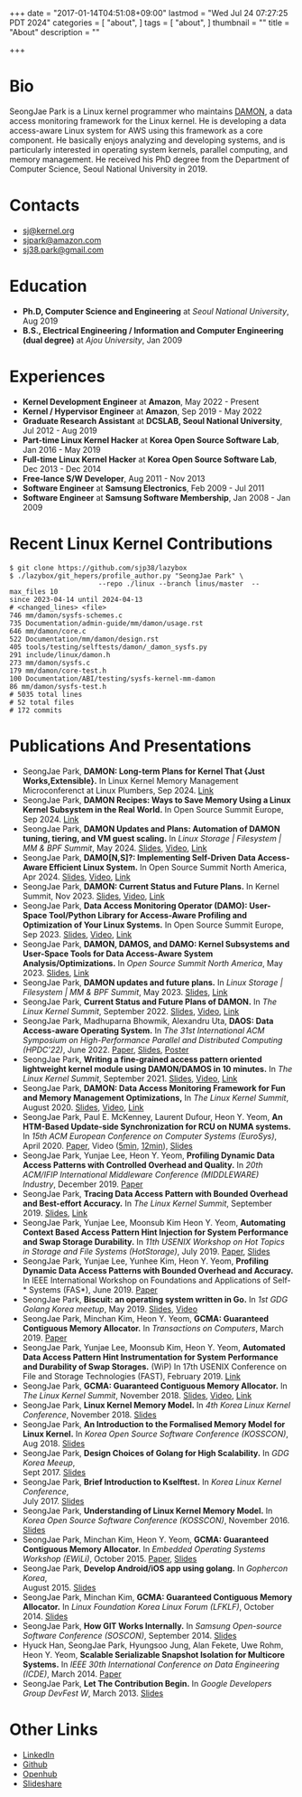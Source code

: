 +++
date = "2017-01-14T04:51:08+09:00"
lastmod = "Wed Jul 24 07:27:25 PDT 2024"
categories = [
	"about",
]
tags = [
	"about",
]
thumbnail = ""
title = "About"
description = ""

+++

Bio
===

SeongJae Park is a Linux kernel programmer who maintains
[DAMON](https://damonitor.github.io), a data access monitoring framework for
the Linux kernel. He is developing a data access-aware Linux system for AWS
using this framework as a core component. He basically enjoys analyzing and
developing systems, and is particularly interested in operating system kernels,
parallel computing, and memory management. He received his PhD degree from the
Department of Computer Science, Seoul National University in 2019.


Contacts
========

- [sj@kernel.org](mailto:sj@kernel.org)
- [sjpark@amazon.com](mailto:sjpark@amazon.com)
- [sj38.park@gmail.com](mailto:sj38.park@gmail.com)


Education
=========

- __Ph.D, Computer Science and Engineering__ at _Seoul National
  University_, Aug 2019
- __B.S., Electrical Engineering / Information and Computer Engineering (dual
  degree)__ at _Ajou University_, Jan 2009


Experiences
===========

- __Kernel Development Engineer__ at __Amazon__, May 2022 - Present
- __Kernel / Hypervisor Engineer__ at __Amazon__, Sep 2019 - May 2022
- __Graduate Research Assistant__ at __DCSLAB, Seoul National University__,  
  Jul 2012 - Aug 2019
- __Part-time Linux Kernel Hacker__ at __Korea Open Source Software Lab__,  
  Jan 2016 - May 2019
- __Full-time Linux Kernel Hacker__ at __Korea Open Source Software Lab__,  
  Dec 2013 - Dec 2014
- __Free-lance S/W Developer__, Aug 2011 - Nov 2013
- __Software Engineer__ at __Samsung Electronics__, Feb 2009 - Jul 2011
- __Software Engineer__ at __Samsung Software Membership__, Jan 2008 - Jan 2009


Recent Linux Kernel Contributions
=================================

```
$ git clone https://github.com/sjp38/lazybox
$ ./lazybox/git_hepers/profile_author.py "SeongJae Park" \
                      --repo ./linux --branch linus/master  --max_files 10
since 2023-04-14 until 2024-04-13
# <changed_lines> <file>
746 mm/damon/sysfs-schemes.c
735 Documentation/admin-guide/mm/damon/usage.rst
646 mm/damon/core.c
522 Documentation/mm/damon/design.rst
405 tools/testing/selftests/damon/_damon_sysfs.py
291 include/linux/damon.h
273 mm/damon/sysfs.c
179 mm/damon/core-test.h
100 Documentation/ABI/testing/sysfs-kernel-mm-damon
86 mm/damon/sysfs-test.h
# 5035 total lines
# 52 total files
# 172 commits
```


Publications And Presentations
==============================

- SeongJae Park, __DAMON: Long-term Plans for Kernel That {Just
  Works,Extensible}.__ In Linux Kernel Memory Management Microconferenct at
  Linux Plumbers, Sep 2024.
  [Link](https://lpc.events/event/18/contributions/1768/)
- SeongJae Park, __DAMON Recipes: Ways to Save Memory Using a Linux Kernel
  Subsystem in the Real World.__ In Open Source Summit Europe, Sep 2024.
  [Link](https://sched.co/1ej2S)
- SeongJae Park, __DAMON Updates and Plans: Automation of DAMON tuning,
  tiering, and VM guest scaling.__
  In _Linux Storage | Filesystem | MM & BPF Summit_, May 2024.
  [Slides](https://github.com/damonitor/talks/blob/master/2024/lsfmmbpf/damon_lsfmmbpf_2024.pdf),
  [Video](https://youtu.be/ywmwXq01ySA?feature=shared),
  [Link](https://docs.google.com/spreadsheets/d/176LXLys9Uh6A-Eal2flrzcbUSJMUXGkGwyihr9jAAaQ/edit?usp=sharing)
- SeongJae Park, __DAMO[N,S]?: Implementing Self-Driven Data Access-Aware
  Efficient Linux System.__ In Open Source Summit North America, Apr 2024.
  [Slides](https://static.sched.com/hosted_files/ossna2024/ff/damo_damon_damos_ossummit_na_2024.pdf),
  [Video](https://youtu.be/vP5x5P47S1U?feature=shared),
  [Link](https://sched.co/1aBOg)
- SeongJae Park, __DAMON: Current Status and Future Plans.__
  In Kernel Summit, Nov 2023.
  [Slides](https://lpc.events/event/17/contributions/1624/attachments/1340/2732/damon_status_and_plans_kernel_summit_2023_11_15.pdf),
  [Video](http://www.youtube.com/watch?v=rwHCGA3ppT4),
  [Link](https://lpc.events/event/17/contributions/1624/)
- SeongJae Park, __Data Access Monitoring Operator (DAMO): User-Space
  Tool/Python Library for Access-Aware Profiling and Optimization of Your Linux
  Systems.__
  In Open Source Summit Europe, Sep 2023.
  [Slides](https://static.sched.com/hosted_files/osseu2023/92/damo_ossummit_eu_2023.pdf?_gl=1*ddzen2*_ga*NTQ4MTgzOTIyLjE2Nzg4MTE1NzY.*_ga_XH5XM35VHB*MTY5NTE5NDc1My4xNS4xLjE2OTUxOTc4NTUuNjAuMC4w),
  [Video](https://youtu.be/i7_W8-MozxY?si=AFhtdAzTbJJJFeGE),
  [Link](https://sched.co/1OGf9)
- SeongJae Park, __DAMON, DAMOS, and DAMO: Kernel Subsystems and User-Space
  Tools for Data Access-Aware System Analysis/Optimizations.__
  In _Open Source Summit North America_, May 2023.
  [Slides](https://github.com/damonitor/talks/blob/master/2023/ossummit_na/damon_damos_damo_ossummit_na_2023.pdf),
  [Link](https://sched.co/1K5HS)
- SeongJae Park, __DAMON updates and future plans.__
  In _Linux Storage | Filesystem | MM & BPF Summit_, May 2023.
  [Slides](https://github.com/damonitor/talks/blob/master/2023/lsfmmbpf/damon_lsfmmbpf_2023.pdf),
  [Link](https://events.linuxfoundation.org/lsfmm/program/schedule-at-a-glance/)
- SeongJae Park, __Current Status and Future Plans of DAMON.__
  In _The Linux Kernel Summit_, September 2022.
  [Slides](https://lpc.events/event/16/contributions/1224/attachments/1107/2137/damon_status_plan_ksummit_2022.pdf),
  [Video](https://youtu.be/e2SZoUPhDRg?t=13245),
  [Link](https://lpc.events/event/16/contributions/1224/)
- SeongJae Park, Madhuparna Bhowmik, Alexandru Uta, __DAOS: Data Access-aware
  Operating System.__ In _The 31st International ACM Symposium on
  High-Performance Parallel and Distributed Computing (HPDC'22)_, June 2022.
  [Paper](https://www.amazon.science/publications/daos-data-access-aware-operating-system),
  [Slides](https://damonitor.github.io/misc/daos_hpdc_2022_slides.pdf),
  [Poster](https://damonitor.github.io/misc/daos_hpdc_2022_poster.pdf)
- SeongJae Park, __Writing a fine-grained access pattern oriented lightweight
  kernel module using DAMON/DAMOS in 10 minutes.__
  In _The Linux Kernel Summit_, September 2021.
  [Slides](https://linuxplumbersconf.org/event/11/contributions/984/attachments/870/1670/daos_ksummit_2021.pdf),
  [Video](https://youtu.be/gpFfJkrrEEs?t=5290),
  [Link](https://linuxplumbersconf.org/event/11/contributions/984/)
- SeongJae Park, __DAMON: Data Access Monitoring Framework for Fun and Memory
  Management Optimizations,__ In _The Linux Kernel Summit_, August 2020.
  [Slides](https://www.linuxplumbersconf.org/event/7/contributions/659/attachments/503/1195/damon_ksummit_2020.pdf),
  [Video](https://youtu.be/jOBkKMA0uF0?t=10696),
  [Link](https://www.linuxplumbersconf.org/event/7/contributions/659/)
- SeongJae Park, Paul E. McKenney, Laurent Dufour, Heon Y. Yeom, __An HTM-Based
  Update-side Synchronization for RCU on NUMA systems.__ In _15th ACM European
  Conference on Computer Systems (EuroSys)_, April 2020.
  [Paper](https://dl.acm.org/doi/abs/10.1145/3342195.3387527), 
  Video ([5min](https://www.youtube.com/watch?v=QydRe1z5uYk&feature=youtu.be),
  [12min](https://www.youtube.com/watch?v=h7RzyhR_lPQ&feature=youtu.be)),
  [Slides](https://www.eurosys2020.org/wp-content/uploads/2020/04/slides/166_seongjae_slides.pdf)
- SeongJae Park, Yunjae Lee, Heon Y. Yeom, __Profiling Dynamic Data Access
  Patterns with Controlled Overhead and Quality.__ In _20th ACM/IFIP
  International Middleware Conference (MIDDLEWARE) Industry_, December 2019.
  [Paper](https://dl.acm.org/citation.cfm?id=3368125)
- SeongJae Park, __Tracing Data Access Pattern with Bounded Overhead and
  Best-effort Accuracy.__ In _The Linux Kernel Summit_, September 2019.
  [Slides](https://linuxplumbersconf.org/event/4/contributions/548/attachments/311/590/damon_ksummit19.pdf),
  [Link](https://linuxplumbersconf.org/event/4/contributions/548/)
- SeongJae Park, Yunjae Lee, Moonsub Kim Heon Y. Yeom, __Automating Context
  Based Access Pattern Hint Injection for System Performance and Swap Storage
  Durability.__ In _11th USENIX Workshop on Hot Topics in Storage and File
  Systems (HotStorage)_, July 2019.
  [Paper](https://www.usenix.org/system/files/hotstorage19-paper-park.pdf),
  [Slides](https://www.usenix.org/sites/default/files/conference/protected-files/hotstorage19_slides_park.pdf)
- SeongJae Park, Yunjae Lee, Yunhee Kim, Heon Y. Yeom, __Profiling Dynamic Data
  Access Patterns with Bounded Overhead and Accuracy.__ In IEEE International
  Workshop on Foundations and Applications of Self-* Systems (FAS*),
  June 2019.
  [Paper](https://ieeexplore.ieee.org/abstract/document/8791992)
- SeongJae Park, __Biscuit: an operating system written in Go.__ In _1st GDG
  Golang Korea meetup_, May 2019.
  [Slides](https://www.slideshare.net/SeongJaePark1/biscuit-an-operating-system-written-in-go),
  [Video](https://youtu.be/e-5kCRZhOw8)
- SeongJae Park, Minchan Kim, Heon Y. Yeom, __GCMA: Guaranteed Contiguous
  Memory Allocator.__ In _Transactions on Computers_, March 2019.
  [Paper](https://ieeexplore.ieee.org/document/8456561)
- SeongJae Park, Yunjae Lee, Moonsub Kim, Heon Y. Yeom, __Automated Data Access
  Pattern Hint Instrumentation for System Performance and Durability of Swap
  Storages.__ (WiP) In 17th USENIX Conference on File and Storage Technologies
  (FAST), February 2019.
  [Link](https://www.usenix.org/conference/fast19/wips)
- SeongJae Park, __GCMA: Guaranteed Contiguous Memory Allocator.__ In _The
  Linux Kernel Summit_, November 2018.
  [Slides](https://linuxplumbersconf.org/event/2/contributions/247/attachments/74/85/gcma_ksummit2018.pdf),
  [Video](https://www.youtube.com/watch?v=ARrelFfdVkw),
  [Link](https://linuxplumbersconf.org/event/2/contributions/247/)
- SeongJae Park, __Linux Kernel Memory Model.__ In _4th Korea Linux Kernel
  Conference_, November 2018.
  [Slides](https://www.slideshare.net/SeongJaePark1/linux-kernel-memory-model)
- SeongJae Park, __An Introduction to the Formalised Memory Model for Linux
  Kernel.__ In _Korea Open Source Software Conference (KOSSCON)_, Aug 2018.
  [Slides](https://www.slideshare.net/SeongJaePark1/an-introduction-to-the-formalised-memory-model-for-linux-kernel)
- SeongJae Park, __Design Choices of Golang for High Scalability.__ In _GDG
  Korea Meeup_,  
  Sept 2017.
  [Slides](https://www.slideshare.net/SeongJaePark1/design-choices-of-golang-for-high-scalability)
- SeongJae Park, __Brief Introduction to Kselftest.__ In _Korea Linux Kernel
  Conference_,  
  July 2017.
  [Slides](https://www.slideshare.net/SeongJaePark1/brief-introduction-to-kselftest)
- SeongJae Park, __Understanding of Linux Kernel Memory Model.__ In _Korea Open
  Source Software Conference (KOSSCON)_, November 2016.
  [Slides](https://www.slideshare.net/SeongJaePark1/understanding-of-linux-kernel-memory-model)
- SeongJae Park, Minchan Kim, Heon Y. Yeom, __GCMA: Guaranteed Contiguous
  Memory Allocator.__ In _Embedded Operating Systems Workshop (EWiLi)_, October
  2015.
  [Paper](http://ceur-ws.org/Vol-1464/ewili15_12.pdf),
  [Slides](https://www.slideshare.net/SeongJaePark1/gcma-guaranteed-contiguous-memory-allocator)
- SeongJae Park, __Develop Android/iOS app using golang.__ In _Gophercon Korea_,  
  August 2015.
  [Slides](https://www.slideshare.net/SeongJaePark1/develop-androidios-app-using-golang)
- SeongJae Park, Minchan Kim, __GCMA: Guaranteed Contiguous Memory Allocator.__
  In _Linux Foundation Korea Linux Forum (LFKLF)_, October 2014.
  [Slides](http://events.linuxfoundation.org/sites/events/files/slides/gcma-guaranteed_contiguous_memory_allocator-lfklf2014_0.pdf)
- SeongJae Park, __How GIT Works Internally.__ In _Samsung Open-source Software
  Conference (SOSCON)_, September 2014.
  [Slides](https://www.slideshare.net/SeongJaePark1/deep-darkside-ofgit)
- Hyuck Han, SeongJae Park, Hyungsoo Jung, Alan Fekete, Uwe Rohm, Heon Y.
  Yeom, __Scalable Serializable Snapshot Isolation for Multicore Systems.__ In
  _IEEE 30th International Conference on Data Engineering (ICDE)_, March 2014.
  [Paper](http://ieeexplore.ieee.org/document/6816693/)
- SeongJae Park, __Let The Contribution Begin.__ In _Google Developers Group
  DevFest W_, March 2013.
  [Slides](https://www.slideshare.net/SeongJaePark1/let-the-contribution-begin)


Other Links
===========

- [LinkedIn](https://www.linkedin.com/in/seongjae-park-1a5b9954)
- [Github](https://github.com/sjp38)
- [Openhub](https://www.openhub.net/accounts/sjpark)
- [Slideshare](https://www.slideshare.net/SeongJaePark1)
